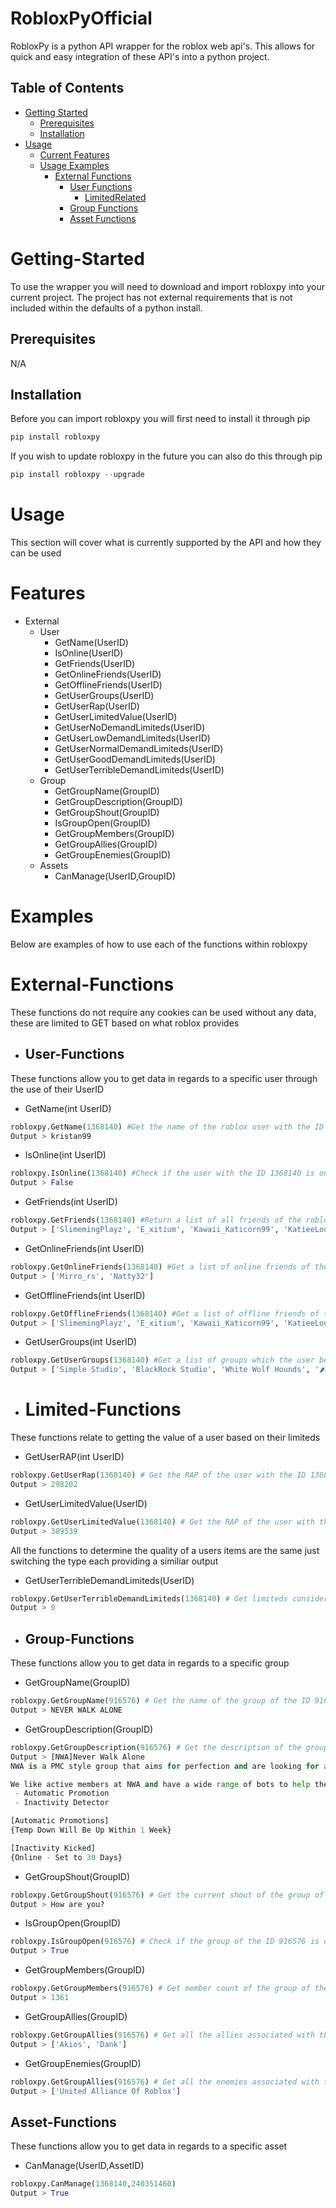 # RobloxPyOfficial
 RobloxPy is a python API wrapper for the roblox web api's. This allows for quick and easy integration of these API's into a python project.
 
 ## Table of Contents


* [Getting Started](#Getting-Started)
  * [Prerequisites](#Prerequisites)
  * [Installation](#Installation)
* [Usage](#Usage)
  * [Current Features](#Features)
  * [Usage Examples](#Examples)
    * [External Functions](#External-Functions)
        * [User Functions](#User-Functions)
            * [LimitedRelated](#Limited-Functions)
        * [Group Functions](#Group-Functions)
        * [Asset Functions](#Asset-Functions)


# Getting-Started
To use the wrapper you will need to download and import robloxpy into your current project. The project has not external requirements that is not included within the defaults of a python install.

## Prerequisites
N/A

## Installation
Before you can import robloxpy you will first need to install it through pip
```python
pip install robloxpy
```

If you wish to update robloxpy in the future you can also do this through pip
```python
pip install robloxpy --upgrade
```

# Usage
This section will cover what is currently supported by the API and how they can be used

# Features
* External
    * User
        * GetName(UserID)
        * IsOnline(UserID)
        * GetFriends(UserID)
        * GetOnlineFriends(UserID)
        * GetOfflineFriends(UserID)
        * GetUserGroups(UserID)
        * GetUserRap(UserID)
        * GetUserLimitedValue(UserID)
        * GetUserNoDemandLimiteds(UserID)
        * GetUserLowDemandLimiteds(UserID)
        * GetUserNormalDemandLimiteds(UserID)
        * GetUserGoodDemandLimiteds(UserID)
        * GetUserTerribleDemandLimiteds(UserID)
    * Group
        * GetGroupName(GroupID)
        * GetGroupDescription(GroupID)
        * GetGroupShout(GroupID)
        * IsGroupOpen(GroupID)
        * GetGroupMembers(GroupID)
        * GetGroupAllies(GroupID)
        * GetGroupEnemies(GroupID)
    * Assets
        * CanManage(UserID,GroupID)

# Examples
Below are examples of how to use each of the functions within robloxpy
# External-Functions
These functions do not require any cookies can be used without any data, these are limited to GET based on what roblox provides
* ## User-Functions
These functions allow you to get data in regards to a specific user through the use of their UserID
* GetName(int UserID)
```python
robloxpy.GetName(1368140) #Get the name of the roblox user with the ID of 1368140
Output > kristan99
```

* IsOnline(int UserID)
```python
robloxpy.IsOnline(1368140) #Check if the user with the ID 1368140 is online
Output > False
```

* GetFriends(int UserID)
```python
robloxpy.GetFriends(1368140) #Return a list of all friends of the roblox user with the ID 1368140
Output > ['SlimemingPlayz', 'E_xitium', 'Kawaii_Katicorn99', 'KatieeLouisee99', 'Yung_nignogpaddywog', 'BigDDave', 'Nosowl', 'Mirro_rs', 'Gareth1990', 'Voxxes', 'matantheman', 'ItzDishan', 'Xulfite', 'CinnabonNinja', 'hotrod56478', 'roxo_pl', 'VIPOrder', 'GlowwLikeThat', 'BritishP0litics', 'Nicolas9970', 'YunPlant', 'sirjoshh', 'iMistifye', 'Scorp1x', 'Fribbzdaman', 'xMcKenziee', 'AjinKovac', 'Angels_Develop', 'RonerRehnskiold', 'Natty32', 'agnen', 'yusufrad22', 'RocketValkyrie', 'methanshacked', 'GingyWyven', 'KingsmanSS', 'glitch19']
```
* GetOnlineFriends(int UserID)
```python
robloxpy.GetOnlineFriends(1368140) #Get a list of online friends of the roblox user with the ID 1368140
Output > ['Mirro_rs', 'Natty32']
```

* GetOfflineFriends(int UserID) 
```python
robloxpy.GetOfflineFriends(1368140) #Get a list of offline friends of the roblox user with the ID 1368140
Output > ['SlimemingPlayz', 'E_xitium', 'Kawaii_Katicorn99', 'KatieeLouisee99', 'Yung_nignogpaddywog', 'BigDDave', 'Nosowl', 'Gareth1990', 'Voxxes', 'matantheman', 'ItzDishan', 'Xulfite', 'CinnabonNinja', 'hotrod56478', 'roxo_pl', 'VIPOrder', 'GlowwLikeThat', 'BritishP0litics', 'Nicolas9970', 'YunPlant', 'sirjoshh', 'iMistifye', 'Scorp1x', 'Fribbzdaman', 'xMcKenziee', 'AjinKovac', 'Angels_Develop', 'RonerRehnskiold', 'agnen', 'yusufrad22', 'RocketValkyrie', 'methanshacked', 'GingyWyven', 'KingsmanSS', 'glitch19']
```

* GetUserGroups(int UserID) 
```python
robloxpy.GetUserGroups(1368140) #Get a list of groups which the user belongs too
Output > ['Simple Studio', 'BlackRock Studio', 'White Wolf Hounds', '🌶️Hot Pepper Clothes', 'Twisted Murdere r Official Group', 'StarCraft®', 'United Alliance Of Roblox', 'NEVER WALK ALONE']
```
* # Limited-Functions
These functions relate to getting the value of a user based on their limiteds
* GetUserRAP(int UserID)
```python
robloxpy.GetUserRap(1368140) # Get the RAP of the user with the ID 1368140
Output > 298202
```

* GetUserLimitedValue(UserID)
```python
robloxpy.GetUserLimitedValue(1368140) # Get the RAP of the user with the ID 1368140
Output > 389539
```

All the functions to determine the quality of a users items are the same just switching the type each providing a similiar output
* GetUserTerribleDemandLimiteds(UserID)
```python
robloxpy.GetUserTerribleDemandLimiteds(1368140) # Get limiteds considered terrible and undesired by the user with the ID 1368140
Output > 0
```


* ## Group-Functions
These functions allow you to get data in regards to a specific group

* GetGroupName(GroupID)
```python
robloxpy.GetGroupName(916576) # Get the name of the group of the ID 916576
Output > NEVER WALK ALONE
```

* GetGroupDescription(GroupID)
```python
robloxpy.GetGroupDescription(916576) # Get the description of the group of the ID 916576
Output > [NWA]Never Walk Alone
NWA is a PMC style group that aims for perfection and are looking for all types of members to join to help us with our goal.

We like active members at NWA and have a wide range of bots to help the group function with things such as
 - Automatic Promotion
 - Inactivity Detector

[Automatic Promotions]
{Temp Down Will Be Up Within 1 Week}

[Inactivity Kicked]
{Online - Set to 30 Days}
```

* GetGroupShout(GroupID)
```python
robloxpy.GetGroupShout(916576) # Get the current shout of the group of the ID 916576
Output > How are you?
```

* IsGroupOpen(GroupID)
```python
robloxpy.IsGroupOpen(916576) # Check if the group of the ID 916576 is open to join
Output > True
```

* GetGroupMembers(GroupID)
```python
robloxpy.GetGroupMembers(916576) # Get member count of the group of the ID 916576
Output > 1361
```
* GetGroupAllies(GroupID)
```python
robloxpy.GetGroupAllies(916576) # Get all the allies associated with the group of the ID 916576
Output > ['Akios', 'Dank']
```

* GetGroupEnemies(GroupID)
```python
robloxpy.GetGroupAllies(916576) # Get all the enemies associated with the group of the ID 916576
Output > ['United Alliance Of Roblox']
```

## Asset-Functions
These functions allow you to get data in regards to a specific asset

* CanManage(UserID,AssetID)
```python
robloxpy.CanManage(1368140,240351460)
Output > True
```


